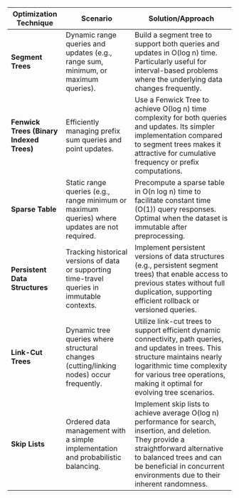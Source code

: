| **Optimization Technique**                | **Scenario**                                                                                     | **Solution/Approach**                                                                                                                                                                                                                                                                                                                     |
|-------------------------------------------|---------------------------------------------------------------------------------------------------|-------------------------------------------------------------------------------------------------------------------------------------------------------------------------------------------------------------------------------------------------------------------------------------------------------------------------------------------|
| **Segment Trees**                         | Dynamic range queries and updates (e.g., range sum, minimum, or maximum queries).                 | Build a segment tree to support both queries and updates in O(log n) time. Particularly useful for interval-based problems where the underlying data changes frequently.                                                                                                                                                              |
| **Fenwick Trees (Binary Indexed Trees)**  | Efficiently managing prefix sum queries and point updates.                                        | Use a Fenwick Tree to achieve O(log n) time complexity for both queries and updates. Its simpler implementation compared to segment trees makes it attractive for cumulative frequency or prefix computations.                                                                                                                        |
| **Sparse Table**                          | Static range queries (e.g., range minimum or maximum queries) where updates are not required.      | Precompute a sparse table in O(n log n) time to facilitate constant time (O(1)) query responses. Optimal when the dataset is immutable after preprocessing.                                                                                                                                                                          |
| **Persistent Data Structures**            | Tracking historical versions of data or supporting time-travel queries in immutable contexts.      | Implement persistent versions of data structures (e.g., persistent segment trees) that enable access to previous states without full duplication, supporting efficient rollback or versioned queries.                                                                                                                               |
| **Link-Cut Trees**                        | Dynamic tree queries where structural changes (cutting/linking nodes) occur frequently.           | Utilize link-cut trees to support efficient dynamic connectivity, path queries, and updates in trees. This structure maintains nearly logarithmic time complexity for various tree operations, making it optimal for evolving tree scenarios.                                                                                       |
| **Skip Lists**                            | Ordered data management with a simple implementation and probabilistic balancing.                 | Implement skip lists to achieve average O(log n) performance for search, insertion, and deletion. They provide a straightforward alternative to balanced trees and can be beneficial in concurrent environments due to their inherent randomness.                                                                                     |
